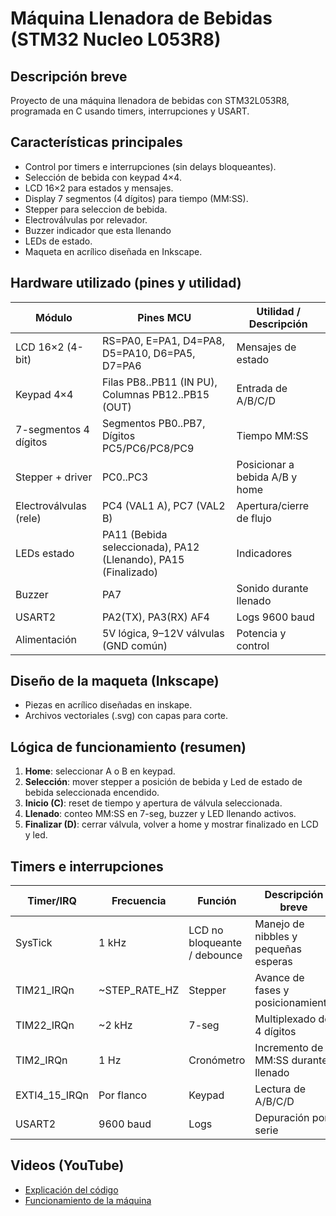 # Máquina Llenadora de Bebidas (STM32 Nucleo L053R8)

## Descripción breve
Proyecto de una máquina llenadora de bebidas con STM32L053R8, programada en C usando timers, interrupciones y USART.

## Características principales
- Control por timers e interrupciones (sin delays bloqueantes).
- Selección de bebida con keypad 4×4.
- LCD 16×2 para estados y mensajes.
- Display 7 segmentos (4 dígitos) para tiempo (MM:SS).
- Stepper para seleccion de bebida.
- Electroválvulas por relevador.
- Buzzer indicador que esta llenando
- LEDs de estado.
- Maqueta en acrílico diseñada en Inkscape.

## Hardware utilizado (pines y utilidad)

| Módulo | Pines MCU | Utilidad / Descripción |
|---|---|---|
| LCD 16×2 (4-bit) | RS=PA0, E=PA1, D4=PA8, D5=PA10, D6=PA5, D7=PA6 | Mensajes de estado |
| Keypad 4×4 | Filas PB8..PB11 (IN PU), Columnas PB12..PB15 (OUT) | Entrada de A/B/C/D |
| 7-segmentos 4 dígitos | Segmentos PB0..PB7, Dígitos PC5/PC6/PC8/PC9 | Tiempo MM:SS |
| Stepper + driver | PC0..PC3 | Posicionar a bebida A/B y home |
| Electroválvulas (rele) | PC4 (VAL1 A), PC7 (VAL2 B) | Apertura/cierre de flujo |
| LEDs estado | PA11 (Bebida seleccionada), PA12 (Llenando), PA15 (Finalizado) | Indicadores |
| Buzzer | PA7 | Sonido durante llenado |
| USART2 | PA2(TX), PA3(RX) AF4 | Logs 9600 baud |
| Alimentación | 5V lógica, 9–12V válvulas (GND común) | Potencia y control |

## Diseño de la maqueta (Inkscape)
- Piezas en acrílico diseñadas en inskape.
- Archivos vectoriales (.svg) con capas para corte.

## Lógica de funcionamiento (resumen)
1. **Home**: seleccionar A o B en keypad.  
2. **Selección**: mover stepper a posición de bebida y Led de estado de bebida seleccionada encendido.  
3. **Inicio (C)**: reset de tiempo y apertura de válvula seleccionada.  
4. **Llenado**: conteo MM:SS en 7-seg, buzzer y LED llenando activos.  
5. **Finalizar (D)**: cerrar válvula, volver a home y mostrar finalizado en LCD y led.

## Timers e interrupciones

| Timer/IRQ | Frecuencia | Función | Descripción breve |
|---|---|---|---|
| SysTick | 1 kHz | LCD no bloqueante / debounce | Manejo de nibbles y pequeñas esperas |
| TIM21_IRQn | ~STEP_RATE_HZ | Stepper | Avance de fases y posicionamiento |
| TIM22_IRQn | ~2 kHz | 7-seg | Multiplexado de 4 dígitos |
| TIM2_IRQn | 1 Hz | Cronómetro | Incremento de MM:SS durante llenado |
| EXTI4_15_IRQn | Por flanco | Keypad | Lectura de A/B/C/D |
| USART2 | 9600 baud | Logs | Depuración por serie |

## Videos (YouTube)
- [Explicación del código](https://youtu.be/4FcIEX1wMjI)
- [Funcionamiento de la máquina](https://youtube.com/shorts/UG-UgMT1PaI)


